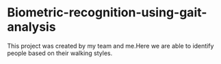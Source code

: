 # Biometric-recognition-using-gait-analysis
This project was created by my team and me.Here we are able to identify people based on their walking styles.

